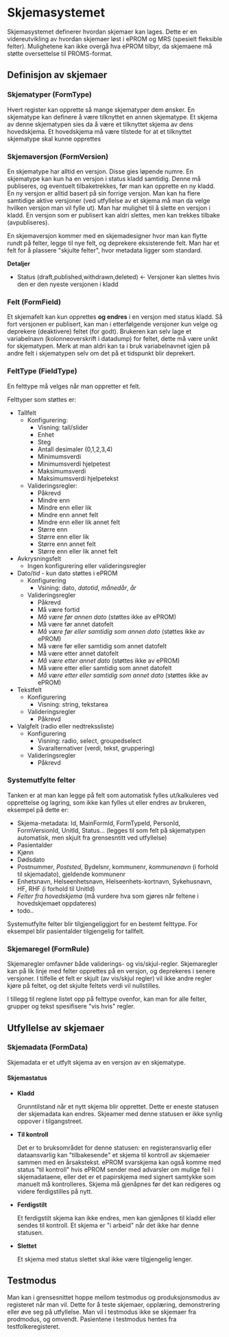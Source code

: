 # Skjemasystemet

Skjemasystemet definerer hvordan skjemaer kan lages.
Dette er en videreutvikling av hvordan skjemaer løst i ePROM og MRS (spesielt fleksible felter). Mulighetene kan ikke overgå hva ePROM tilbyr, da skjemaene må støtte oversettelse til PROMS-format.

## Definisjon av skjemaer

### Skjematyper (FormType)
Hvert register kan opprette så mange skjematyper dem ønsker.
En skjematype kan definere å være tilknyttet en annen skjematype. Et skjema av denne skjematypen sies da å være et tilknyttet skjema av dens hovedskjema. Et hovedskjema må være tilstede for at et tilknyttet skjematype skal kunne opprettes

### Skjemaversjon (FormVersion)
En skjematype har alltid en versjon. Disse gies løpende numre. En skjematype kan kun ha en versjon i status kladd samtidig. Denne må publiseres, og eventuelt tilbaketrekkes, før man kan opprette en ny kladd. En ny versjon er alltid basert på sin forrige versjon. Man kan ha flere samtidige aktive versjoner (ved utfyllelse av et skjema må man da velge hvilken versjon man vil fylle ut). Man har mulighet til å slette en versjon i kladd. En versjon som er publisert kan aldri slettes, men kan trekkes tilbake (avpubliseres).

En skjemaversjon kommer med en skjemadesigner hvor man kan flytte rundt på felter, legge til nye felt, og deprekere eksisterende felt. Man har et felt for å plassere "skjulte felter", hvor metadata ligger som standard.

**Detaljer**
* Status (draft,published,withdrawn,deleted) <- Versjoner kan slettes hvis den er den nyeste versjonen i kladd
	  
### Felt (FormField)
Et skjemafelt kan kun opprettes **og endres** i en versjon med status kladd. Så fort versjonen er publisert, kan man i etterfølgende versjoner kun velge og deprekere (deaktivere) feltet (for godt). Brukeren kan selv lage et variabelnavn (kolonneoverskrift i datadump) for feltet, dette må være unikt for skjematypen. Merk at man aldri kan ta i bruk variabelnavnet igjen på andre felt i skjematypen selv om det på et tidspunkt blir deprekert.
	
### FeltType (FieldType)
En felttype må velges når man oppretter et felt. 

Felttyper som støttes er:
* Tallfelt
	* Konfigurering:
		* Visning: tall/slider
		* Enhet
		* Steg
		* Antall desimaler (0,1,2,3,4)
		* Minimumsverdi
		* Minimumsverdi hjelpetest
		* Maksimumsverdi
		* Maksimumsverdi hjelpetekst
	* Valideringsregler:
		* Påkrevd
		* Mindre enn
		* Mindre enn eller lik
		* Mindre enn annet felt
		* Mindre enn eller lik annet felt
		* Større enn
		* Større enn eller lik
		* Større enn annet felt
		* Større enn eller lik annet felt
* Avkrysningsfelt
	* Ingen konfigurering eller valideringsregler
* Dato/*tid* - kun dato støttes i ePROM
	* Konfigurering
		* Vsining: dato, *datotid*, *månedår*, *år*
	* Valideringsregler
		* Påkrevd
		* Må være fortid
		* *Må være før annen dato* (støttes ikke av ePROM)
		* Må være før annet datofelt
		* *Må være før eller samtidig som annen dato* (støttes ikke av ePROM)
		* Må være før eller samtidig som annet datofelt
		* Må være etter annet datofelt
		* *Må være etter annet dato* (støttes ikke av ePROM)
		* Må være etter eller samtidig som annet datofelt
		* *Må være etter eller samtidig som annet dato* (støttes ikke av ePROM)
* Tekstfelt 
	* Konfigurering
		* Visning: string, tekstarea
	* Valideringsregler
		* Påkrevd
* Valgfelt (radio eller nedtrekssliste)
	* Konfigurering
		* Visning: radio, select, groupedselect
		* Svaralternativer (verdi, tekst, gruppering)
	* Valideringsregler
		* Påkrevd

### Systemutfylte felter

Tanken er at man kan legge på felt som automatisk fylles ut/kalkuleres ved opprettelse og lagring, som ikke kan fylles ut eller endres av brukeren, eksempel på dette er:
* Skjema-metadata: Id, MainFormId, FormTypeId, PersonId, FormVersionId, UnitId, Status... (legges til som felt på skjematypen automatisk, men skjult fra grensesntitt ved utfyllelse)
* Pasientalder
* Kjønn
* Dødsdato
* Postnummer, *Poststed*, Bydelsnr, kommunenr, *kommunenavn* (i forhold til skjemadato), gjeldende kommunenr
* Enhetsnavn, Helseenhetsnavn, Helseenhets-kortnavn, Sykehusnavn, HF, RHF (i forhold til UnitId)
* *Felter fra hovedskjema* (må vurdere hva som gjøres når feltene i hovedskjemaet oppdateres)
* todo..

Systemutfylte felter blir tilgjengeliggjort for en bestemt felttype. For eksempel blir pasientalder tilgjengelig for tallfelt.

### Skjemaregel (FormRule)
Skjemaregler omfavner både validerings- og vis/skjul-regler. Skjemaregler kan på lik linje med felter opprettes på en versjon, og deprekeres i senere versjoner. I tilfelle et felt er skjult (av vis/skjul regler) vil ikke andre regler kjøre på feltet, og det skjulte feltets verdi vil nullstilles.

I tillegg til reglene listet opp på felttype ovenfor, kan man for alle felter, grupper og tekst spesifisere "vis hvis" regler.

## Utfyllelse av skjemaer

### Skjemadata (FormData)

Skjemadata er et utfylt skjema av en versjon av en skjematype.

#### Skjemastatus
* **Kladd**
  
  Grunntilstand når et nytt skjema blir opprettet. Dette er eneste statusen der skjemadata kan endres. Skjeamer med denne statusen er ikke synlig oppover i tilgangstreet.
  
* **Til kontroll**

  Det er to bruksområdet for denne statusen: en registeransvarlig eller dataansvarlig kan "tilbakesende" et skjema til kontroll av skjemaeier sammen med en årsakstekst. ePROM svarskjema kan også komme med status "til kontroll" hvis ePROM sender med advarsler om mulige feil i skjemadataene, eller det er et papirskjema med signert samtykke som manuelt må kontrolleres. Skjema må gjenåpnes før det kan redigeres og videre ferdigstilles på nytt.
  
* **Ferdigstilt**

  Et ferdigstilt skjema kan ikke endres, men kan gjenåpnes til kladd eller sendes til kontroll. Et skjema er "i arbeid" når det ikke har denne statusen.
  
* **Slettet**

  Et skjema med status slettet skal ikke være tilgjengelig lenger.


## Testmodus
Man kan i grensesnittet hoppe mellom testmodus og produksjonsmodus av registeret når man vil. Dette for å teste skjemaer, opplæring, demonstrering eller øve seg på utfyllelse. Man vil i testmodus ikke se skjemaer fra prodmodus, og omvendt. Pasientene i testmodus hentes fra testfolkeregisteret.
